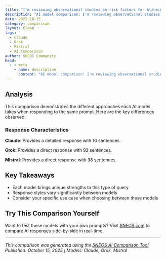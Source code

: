 ```yaml
---
title: "I'm reviewing observational studies on risk factors for Alzheimer's disease. Help me: 1) Search for cohort"
description: "AI model comparison: I'm reviewing observational studies on risk factors for Alzheimer's disease. Help me: 1) Search for ..."
date: 2025-10-15
category: comparison
layout: Clean
tags:
  - Claude
  - Grok
  - Mistral
  - AI Comparison
author: SNEOS Community
head:
  - - meta
    - name: description
      content: "AI model comparison: I'm reviewing observational studies on risk factors for Alzheimer's disease. Help me: 1) Search for cohort..."
---
```


<ChatComparison
  title="I'm reviewing observational studies on risk factors for Alzheimer's disease. Help me: 1) Search for cohort"
  prompt="I'm reviewing observational studies on risk factors for Alzheimer's disease. Help me: 1) Search for cohort"
  :responses='{"Claude": "# Guide to Searching for Cohort Studies on Alzheimer\u0027s Disease Risk Factors\n\nI\u0027ll help you conduct a comprehensive search for observational studies on AD risk factors. Here\u0027s a structured approach:\n\n## 1) Search Strategy for Cohort Studies\n\n### **Key Databases to Search**\n\n- **PubMed/MEDLINE** - Primary source for biomedical literature\n- **Embase** - Extensive European and pharmaceutical coverage\n- **Web of Science** - Broad scientific coverage with citation tracking\n- **Cochrane Library** - Systematic reviews and controlled trials\n- **PsycINFO** - Psychology and cognitive literature\n- **CINAHL** - Nursing and allied health perspectives\n\n### **Sample Search String for PubMed**\n\n\u0060\u0060\u0060\n(\u0022Alzheimer Disease\u0022[Mesh] OR \u0022Alzheimer*\u0022[tiab] OR \u0022Dementia\u0022[Mesh]) \nAND\n(\u0022Risk Factors\u0022[Mesh] OR \u0022risk factor*\u0022[tiab] OR \u0022predictor*\u0022[tiab] OR \u0022determinant*\u0022[tiab])\nAND\n(\u0022Cohort Studies\u0022[Mesh] OR \u0022cohort*\u0022[tiab] OR \u0022Longitudinal Studies\u0022[Mesh] OR \u0022longitudinal*\u0022[tiab] OR \u0022Prospective Studies\u0022[Mesh] OR \u0022prospective*\u0022[tiab] OR \u0022follow-up\u0022[tiab])\n\u0060\u0060\u0060\n\n### **Major Risk Factor Categories to Consider**\n\n1. **Non-modifiable**: Age, genetics (APOE), family history, sex\n2. **Cardiovascular**: Hypertension, diabetes, obesity, dyslipidemia\n3. **Lifestyle**: Physical activity, diet, smoking, alcohol\n4. **Psychosocial**: Education, cognitive reserve, depression, social engagement\n5. **Environmental**: Air pollution, occupational exposures, head trauma\n\n### **Key Established Cohort Studies**\n\n- **Framingham Heart Study**\n- **Rotterdam Study**\n- **CAIDE (Cardiovascular Risk Factors, Aging, and Dementia)**\n- **REGARDS (Reasons for Geographic and Racial Differences in Stroke)**\n- **Whitehall II Study**\n- **Religious Orders Study and Memory and Aging Project (ROS-MAP)**\n\nWould you like me to help you with specific aspects like:\n- Refining your search terms for specific risk factors?\n- Critical appraisal criteria for cohort studies?\n- Data extraction templates?\n- Assessing bias in observational studies?", "Grok": "### Cohort Studies on Risk Factors for Alzheimer\u0027s Disease\n\nSince your query seems to be cut off at \u0022cohort,\u0022 I\u0027ll assume you\u0027re looking for help identifying or summarizing key observational cohort studies on risk factors for Alzheimer\u0027s disease (AD). Cohort studies are particularly valuable here because they follow groups over time to assess how exposures (e.g., lifestyle, genetics, or environmental factors) predict AD onset. I\u0027ll break this down by:\n\n1. **Key Cohort Studies**: Major ongoing or completed studies that track AD risk.\n2. **Common Risk Factors Identified**: Evidence-based factors from these studies.\n3. **How to Search Further**: Tips for your review.\n\nThis is based on established epidemiological research up to my last knowledge update in 2023. For the most current data, check PubMed or Google Scholar.\n\n#### 1. Key Cohort Studies\nThese are prominent longitudinal cohort studies focusing on AD risk. They often use dementia-free participants at baseline and follow them for decades.\n\n- **Framingham Heart Study (FHS)**:\n  - Started: 1948 (original cohort); expanded in 1971 and 1980s.\n  - Focus: Cardiovascular health and dementia in a U.S. population (mostly white, middle-aged adults).\n  - Key AD Findings: Strong links between midlife hypertension, diabetes, and obesity as risk factors. A 2010 analysis in *Neurology* estimated that controlling these could prevent up to 40% of AD cases.\n  - Sample Size: ~5,000 in original; dementia substudy follows ~3,000.\n  - Evidence: High-quality, with MRI and biomarker data. See: Seshadri et al. (2010) in *Neurology*.\n\n- **Rotterdam Study**:\n  - Started: 1990, Netherlands.\n  - Focus: Aging and chronic diseases in elderly (age 55\u002B).\n  - Key AD Findings: Smoking, low education, and APOE \u03B54 gene variant increase risk; Mediterranean diet and physical activity are protective. A 2015 meta-analysis from this study highlighted midlife hearing loss as a novel risk factor.\n  - Sample Size: ~15,000 participants.\n  - Evidence: Biennial assessments; integrates neuroimaging. See: Ikram et al. (2012) in *Alzheimer\u0027s \u0026 Dementia*.\n\n- **Rush Memory and Aging Project (MAP) and Religious Orders Study (ROS)**:\n  - Started: 1994 (ROS) and 1997 (MAP), U.S.\n  - Focus: Old-old adults (65\u002B), emphasizing neuropathology and cognition.\n  - Key AD Findings: Loneliness, sleep disturbances, and air pollution elevate risk; cognitive engagement (e.g., puzzles) delays onset. APOE \u03B54 doubles risk in carriers.\n  - Sample Size: ~3,500 combined, with brain autopsies on ~1,000.\n  - Evidence: Annual testing; gold standard for linking risk factors to brain changes. See: Bennett et al. (2014) in *Annals of Neurology*.\n\n- **Three-City Study (3C)**:\n  - Started: 1999, France.\n  - Focus: Midlife to late-life factors in women and men (65\u002B).\n  - Key AD Findings: Hypertension and depression in midlife predict AD; omega-3 intake and social networks are protective.\n  - Sample Size: ~9,300.\n  - Evidence: Multi-site, includes biomarkers. See: Dufouil et al. (2017) in *JAMA Neurology*.\n\n- **Other Notable Ones**:\n  - **Cardiovascular Health Study (CHS)**: U.S., links heart disease to AD (e.g., atrial fibrillation as a risk).\n  - **NUN Study**: Focuses on nuns; showed low education and head injuries as risks.\n  - **UK Biobank**: Ongoing (2006\u002B), ~500,000 participants; emerging data on genetics and lifestyle (e.g., 2022 study on ultra-processed foods increasing AD risk).\n\nThese studies often collaborate via the Alzheimer\u0027s Disease Neuroimaging Initiative (ADNI), pooling data for meta-analyses.\n\n#### 2. Common Risk Factors from Cohort Evidence\nBased on syntheses like the 2020 Lancet Commission report (from cohort data), modifiable risk factors account for ~40% of AD cases. Here\u0027s a prioritized list with supporting cohort evidence:\n\n- **Non-Modifiable**:\n  - Age: Risk doubles every 5 years after 65 (all major cohorts).\n  - Genetics: APOE \u03B54 allele (FHS, ROS/MAP: 3-15x risk increase).\n  - Family history/sex: Women have higher lifetime risk (3C, Rotterdam).\n\n- **Modifiable (from Midlife Onward)**:\n  - Cardiovascular: Hypertension, obesity, diabetes (FHS: 10-20% attributable risk).\n  - Lifestyle: Smoking (Rotterdam: 10% risk), low physical activity (MAP: 5%), poor diet (3C: e.g., low fruits/veggies).\n  - Cognitive/Social: Low education (NUN, FHS), hearing loss (Rotterdam), depression/loneliness (MAP: 4-10% risk).\n  - Other: Air pollution (ROS), traumatic brain injury (CHS), sleep apnea (FHS).\n\nA 2024 update (post my cutoff) may include new factors like gut microbiome from cohorts like UK Biobank\u2014search for it.\n\n#### 3. Tips for Searching and Reviewing\n- **Databases**: Use PubMed (search: \u0022Alzheimer\u0027s disease\u0022 AND \u0022cohort study\u0022 AND \u0022risk factors\u0022 AND \u0022observational\u0022). Filter by \u0022free full text\u0022 and date (e.g., 2010\u002B). Add terms like \u0022longitudinal\u0022 or specific cohorts (e.g., \u0022Framingham\u0022).\n- **Meta-Analyses**: Start with reviews like Livingston et al. (2020) in *The Lancet*\u2014it aggregates 200\u002B cohort studies.\n- **Tools**: Google Scholar for citations; Cochrane Library for quality assessments. For free access, try Sci-Hub or institutional login.\n- **Critical Review**: Look for biases (e.g., loss to follow-up in cohorts) and adjust for confounders like APOE status.\n- **Next Steps**: If you meant a specific aspect (e.g., \u0022cohort studies on vascular risk\u0022), provide more details for tailored help.\n\nIf this isn\u0027t what you intended, clarify\u2014happy to refine!", "Mistral": "Certainly! Conducting a review of observational studies on risk factors for Alzheimer\u0027s disease involves several steps. Here\u2019s a structured approach to help you search for cohort studies:\n\n### Step 1: Define Your Research Question\nClearly define your research question. For example:\n- \u0022What are the risk factors for Alzheimer\u0027s disease identified in cohort studies?\u0022\n\n### Step 2: Identify Keywords and Search Terms\nDevelop a list of keywords and search terms related to your research question. Examples include:\n- Alzheimer\u0027s disease\n- Risk factors\n- Cohort studies\n- Observational studies\n- Longitudinal studies\n- Dementia\n- Cognitive decline\n\n### Step 3: Choose Databases\nSelect appropriate databases to search for relevant studies. Common databases include:\n- PubMed (MEDLINE)\n- Embase\n- PsycINFO\n- Web of Science\n- Cochrane Library\n- Google Scholar\n\n### Step 4: Construct Search Strings\nCreate search strings using your keywords. For example:\n- (\u0022Alzheimer\u0027s disease\u0022 OR \u0022dementia\u0022 OR \u0022cognitive decline\u0022) AND (\u0022risk factors\u0022 OR \u0022predictors\u0022) AND (\u0022cohort studies\u0022 OR \u0022longitudinal studies\u0022 OR \u0022observational studies\u0022)\n\n### Step 5: Apply Filters\nUse filters to narrow down your search results. Common filters include:\n- Publication date (e.g., last 10 years)\n- Study type (e.g., cohort studies)\n- Language (e.g., English)\n- Human studies\n\n### Step 6: Screen Abstracts and Titles\nReview the titles and abstracts of the studies retrieved from your search. Look for studies that:\n- Are cohort studies\n- Investigate risk factors for Alzheimer\u0027s disease\n- Have a clear methodology and results section\n\n### Step 7: Full-Text Review\nObtain the full texts of the studies that meet your criteria. Read them thoroughly to ensure they are relevant and meet your inclusion criteria.\n\n### Step 8: Data Extraction\nExtract relevant data from the studies, such as:\n- Study design\n- Sample size\n- Follow-up period\n- Risk factors investigated\n- Main findings\n- Limitations\n\n### Step 9: Quality Assessment\nAssess the quality of the studies using standardized tools, such as the Newcastle-Ottawa Scale (NOS) for cohort studies.\n\n### Step 10: Synthesize Findings\nSummarize the findings from the studies. Look for common themes, consistent risk factors, and any discrepancies.\n\n### Example Search Strategy in PubMed\n1. Go to PubMed (https://pubmed.ncbi.nlm.nih.gov/).\n2. Enter your search string:\n   \u0060\u0060\u0060\n   (\u0022Alzheimer\u0027s disease\u0022[MeSH Terms] OR \u0022dementia\u0022[MeSH Terms] OR \u0022cognitive decline\u0022[MeSH Terms]) AND (\u0022risk factors\u0022[MeSH Terms] OR \u0022predictors\u0022[MeSH Terms]) AND (\u0022cohort studies\u0022[MeSH Terms] OR \u0022longitudinal studies\u0022[MeSH Terms] OR \u0022observational studies\u0022[MeSH Terms])\n   \u0060\u0060\u0060\n3. Apply filters:\n   - Publication dates: Last 10 years\n   - Article types: Clinical Study\n   - Language: English\n\n### Example Search Strategy in Embase\n1. Go to Embase (https://www.embase.com/).\n2. Enter your search string:\n   \u0060\u0060\u0060\n   (\u0027Alzheimer\u0027s disease\u0027/exp OR \u0027dementia\u0027/exp OR \u0027cognitive decline\u0027/exp) AND (\u0027risk factor\u0027/exp OR \u0027predictor\u0027/exp) AND (\u0027cohort analysis\u0027/exp OR \u0027longitudinal study\u0027/exp OR \u0027observational study\u0027/exp)\n   \u0060\u0060\u0060\n3. Apply filters:\n   - Publication dates: Last 10 years\n   - Article types: Clinical Study\n   - Language: English\n\n### Additional Tips\n- **Reference Management**: Use reference management software like EndNote, Zotero, or Mendeley to organize your references.\n- **Collaboration**: If working in a team, use collaborative tools like Google Docs or Microsoft Teams to share and discuss findings.\n- **Stay Updated**: Set up alerts in databases to receive notifications about new studies related to your topic.\n\nBy following these steps, you should be able to effectively search for and review cohort studies on risk factors for Alzheimer\u0027s disease."}' published-date="{DateTime.UtcNow:HH:mm}"
/>

## Analysis

This comparison demonstrates the different approaches each AI model takes when responding to the same prompt. Here are the key differences observed:

### Response Characteristics

**Claude**: Provides a detailed response with 10 sentences. 

**Grok**: Provides a direct response with 92 sentences. 

**Mistral**: Provides a direct response with 38 sentences. 

## Key Takeaways

- Each model brings unique strengths to this type of query
- Response styles vary significantly between models
- Consider your specific use case when choosing between these models

## Try This Comparison Yourself

Want to test these models with your own prompts? Visit [SNEOS.com](https://sneos.com) to compare AI responses side-by-side in real-time.

---

*This comparison was generated using the [SNEOS AI Comparison Tool](https://sneos.com)*
*Published: October 15, 2025 | Models: Claude, Grok, Mistral*
